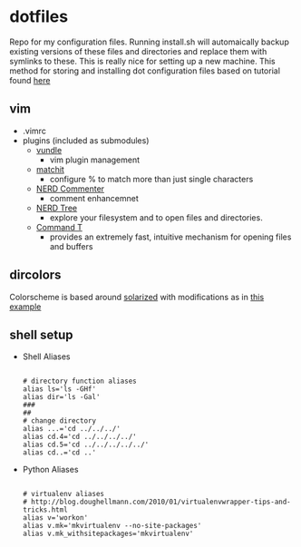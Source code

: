 dotfiles
========

Repo for my configuration files. Running install.sh will automaically backup existing versions of these files and directories and replace them with symlinks to these. This is really nice for setting up a new machine.
This method for storing and installing dot configuration files based on tutorial found [here](http://blog.smalleycreative.com/tutorials/using-git-and-github-to-manage-your-dotfiles/ "here")

vim
--------

+ .vimrc
+ plugins (included as submodules)
  - [vundle](https://github.com/gmarik/vundle "vundle")     
      * vim plugin management
  - [matchit](https://github.com/tsaleh/vim-matchit "matchit")      
      * configure % to match more than just single characters
  - [NERD Commenter](https://github.com/scrooloose/nerdcommenter "NERD Commenter")      
      * comment enhancemnet
  - [NERD Tree](https://github.com/scrooloose/nerdtree "NERD Tree")     
      * explore your filesystem and to open files and directories.
  - [Command T](https://github.com/wincent/Command-T "command-T")     
      * provides an extremely fast, intuitive mechanism for
opening files and buffers


dircolors
---------

Colorscheme is based around [solarized](http://ethanschoonover.com/solarized/ "solarized") with modifications as in [this example](http://archlinux.me/w0ng/2012/04/21/better-dircolors-with-solarized/ "dircolors")


shell setup
---------

+ Shell Aliases
  <pre><code>
  # directory function aliases
  alias ls='ls -GHf'
  alias dir='ls -Gal'
  ###
  ##
  # change directory
  alias ...='cd ../../../'
  alias cd.4='cd ../../../../'
  alias cd.5='cd ../../../../../'
  alias cd..='cd ..'
  </code></pre>

+ Python Aliases
  <pre><code>
  # virtualenv aliases
  # http://blog.doughellmann.com/2010/01/virtualenvwrapper-tips-and-tricks.html
  alias v='workon'
  alias v.mk='mkvirtualenv --no-site-packages'
  alias v.mk_withsitepackages='mkvirtualenv'
  </code></pre>
